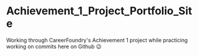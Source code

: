 # Achievement_1_Project_Portfolio_Site

Working through CareerFoundry's Achievement 1 project while practicing working on commits here on Github 😉
